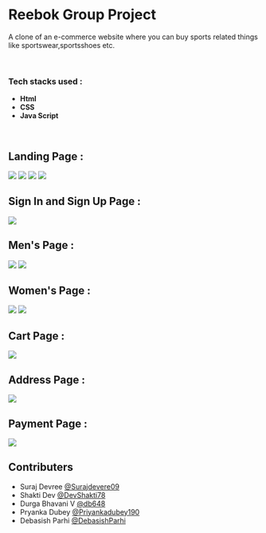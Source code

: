 #  Reebok Group Project

A clone of an e-commerce website where you can buy sports related things like sportswear,sportsshoes etc.

​
### Tech stacks used :

*  **Html** 
*  **CSS** 
*  **Java Script** 

​

## Landing Page :

<img src="https://i.imgur.com/VRi6EBF.png">
<img src="https://i.imgur.com/dj1xpXZ.png">
<img src="https://i.imgur.com/WzjQZrg.png">
<img src="https://i.imgur.com/UIn6vCo.png">

## Sign In and Sign Up Page :

<img src="https://i.imgur.com/bR49I8r.png">

## Men's Page :

<img src="https://i.imgur.com/70aK4IQ.png">
<img src="https://i.imgur.com/V1lPjsk.png">

## Women's Page :

<img src="https://i.imgur.com/93DQhYl.png">
<img src="https://i.imgur.com/7jmZkhK.png">


## Cart Page :

<img src="https://i.imgur.com/cyLtMh9.png">


## Address Page :

<img src="https://i.imgur.com/yMRMzdJ.png">


## Payment Page :

<img src="https://i.imgur.com/73fnURC.png">

## Contributers

- Suraj Devree <a href="https://github.com/Surajdevere09">@Surajdevere09</a>
- Shakti Dev <a href="https://github.com/DevShakti78">@DevShakti78</a>
- Durga Bhavani V <a href="https://github.com/db648">@db648</a>
- Pryanka Dubey <a href="https://github.com/Priyankadubey190">@Priyankadubey190</a>
- Debasish Parhi <a href="https://github.com/DebasishParhi">@DebasishParhi</a>
